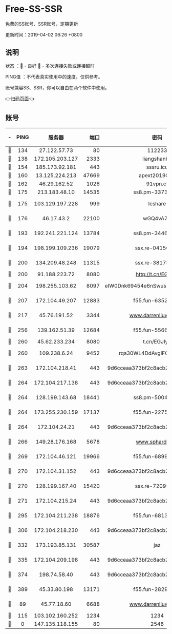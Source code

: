 # Free-SS-SSR

免费的SS账号、SSR账号，定期更新

更新时间：2019-04-02 06:26 +0800

## 说明

状态     ：🙂 - 良好 🙁 - 多次连接失败或连接超时

PING值   ：不代表真实使用中的速度，仅供参考。

账号兼容SS、SSR，你可以自由在两个软件中使用。

👉[扫码页面](https://liesauer.github.io/Free-SS-SSR/)👈

## 账号

|-|PING|服务器|端口|密码|加密方式|区域|
|:----:|:----:|:-----:|-----:|:----:|:----:|:----:|
|🙂|134|27.122.57.73|80|112233|chacha20|CN|
|🙂|138|172.105.203.127|2333|liangshanbo|chacha20|JP|
|🙂|154|185.173.92.181|443|sssru.icu|rc4-md5|RU|
|🙂|160|13.125.224.213|47669|apext2019001|chacha20|KR|
|🙂|162|46.29.162.52|1026|91vpn.cf|rc4-md5|RU|
|🙂|175|213.183.48.10|14535|ss8.pm-33736221|rc4-md5|RU|
|🙂|175|103.129.197.228|999|lcshare|aes-256-cfb|CN|
|🙂|176|46.17.43.2|22100|wGQ4vA7D|aes-256-gcm|RU|
|🙂|193|192.241.221.124|13784|ss8.pm-34461522|aes-256-cfb|US|
|🙂|194|198.199.109.236|19079|ssx.re-04150237|aes-256-cfb|US|
|🙂|200|134.209.48.248|11315|ssx.re-38173894|aes-256-cfb|US|
|🙂|200|91.188.223.72|8080|http://t.cn/EGJIyrl|rc4-md5|RU|
|🙂|204|198.255.103.62|8097|eIW0Dnk69454e6nSwuspv9DmS201tQ0D|aes-256-cfb|US|
|🙂|207|172.104.49.207|12883|f55.fun-63527647|aes-256-cfb|SG|
|🙂|217|45.76.191.52|3344|www.darrenliuwei.com|aes-256-cfb|AU|
|🙂|256|139.162.51.39|12684|f55.fun-55660117|aes-256-cfb|SG|
|🙂|260|45.62.233.234|8080|t.cn/EGJIyrl|rc4-md5|CA|
|🙂|260|109.238.6.24|9452|rqa30WL4DdAvgIFG6Fs3znzTa|aes-256-cfb|FR|
|🙂|263|172.104.218.41|443|9d6cceaa373bf2c8acb22e60b6a58be6|aes-256-cfb|US|
|🙂|264|172.104.217.138|443|9d6cceaa373bf2c8acb22e60b6a58be6|aes-256-cfb|US|
|🙂|264|128.199.143.68|18441|ss8.pm-50042831|aes-256-cfb|SG|
|🙂|264|173.255.230.159|17137|f55.fun-22752790|aes-256-cfb|US|
|🙂|264|172.104.24.21|443|9d6cceaa373bf2c8acb22e60b6a58be6|aes-256-cfb|US|
|🙂|266|149.28.176.168|5678|www.sphard.com|aes-256-cfb|SG|
|🙂|269|172.104.46.121|19966|f55.fun-68996821|aes-256-cfb|SG|
|🙂|270|172.104.31.152|443|9d6cceaa373bf2c8acb22e60b6a58be6|aes-256-cfb|US|
|🙂|270|128.199.167.40|15420|ssx.re-72095229|aes-256-cfb|SG|
|🙂|271|172.104.215.24|443|9d6cceaa373bf2c8acb22e60b6a58be6|aes-256-cfb|US|
|🙂|295|172.104.211.238|18876|f55.fun-68130782|aes-256-cfb|US|
|🙂|306|172.104.218.230|443|9d6cceaa373bf2c8acb22e60b6a58be6|aes-256-cfb|US|
|🙂|332|173.193.85.131|30587|jaz|aes-256-cfb|US|
|🙂|335|172.104.209.198|443|9d6cceaa373bf2c8acb22e60b6a58be6|aes-256-cfb|US|
|🙂|374|198.74.58.40|443|9d6cceaa373bf2c8acb22e60b6a58be6|aes-256-cfb|US|
|🙂|389|45.33.80.198|13171|f55.fun-28295578|aes-256-cfb|US|
|🙂|89|45.77.18.60|6688|www.darrenliuwei.com|aes-256-cfb|JP|
|🙂|115|103.102.160.252|1234|1234|rc4-md5|JP|
|🙁|0|147.135.118.155|80|2546|chacha20|US|
